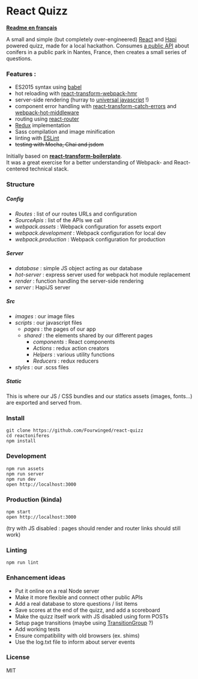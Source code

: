 # React Quizz

**[Readme en français](https://github.com/Fourwinged/react-quizz/blob/master/README-FR.md)**

A small and simple (but completely over-engineered) [React](http://facebook.github.io/react/) and [Hapi](http://hapijs.com/) powered quizz, made for a local hackathon. Consumes [a public API](http://data.paysdelaloire.fr/donnees/detail/inventaire-des-ligneux-de-type-conifere-du-jardin-des-plantes-de-la-ville-de-nantes/) about conifers in a public park in Nantes, France, then creates a small series of questions.

### Features :
* ES2015 syntax using [babel](https://babeljs.io/)
* hot reloading with [react-transform-webpack-hmr](https://github.com/gaearon/react-transform-webpack-hmr)
* server-side rendering (hurray to [universal javascript](https://medium.com/@mjackson/universal-javascript-4761051b7ae9) !)
* component error handling with [react-transform-catch-errors](https://github.com/gaearon/react-transform-catch-errors) and [webpack-hot-middleware](https://github.com/glenjamin/webpack-hot-middleware)
* routing using [react-router](https://github.com/rackt/react-router)
* [Redux](https://github.com/rackt/redux) implementation
* Sass compilation and image minification
* linting with [ESLint](http://eslint.org/)
* ~~testing with Mocha, Chai and jsdom~~

Initially based on **[react-transform-boilerplate](https://github.com/gaearon/react-transform-boilerplate)**.  
It was a great exercise for a better understanding of Webpack- and React-centered technical stack.


### Structure

##### Config
- *Routes* : list of our routes URLs and configuration
- *SourceApis* : list of the APIs we call
- *webpack.assets* : Webpack configuration for assets export
- *webpack.development* : Webpack configuration for local dev
- *webpack.production* : Webpack configuration for production

##### Server
- *database* : simple JS object acting as our database
- *hot-server* : express server used for webpack hot module replacement
- *render* : function handling the server-side rendering
- *server* : HapiJS server

##### Src
- *images* : our image files
- *scripts* : our javascript files
    - *pages* : the pages of our app
    - *shared* : the elements shared by our different pages
        - *components* : React components
        - *Actions* : redux action creators
        - *Helpers* : various utility functions
        - *Reducers* : redux reducers
- *styles* : our .scss files

##### Static
This is where our JS / CSS bundles and our statics assets (images, fonts...) are exported and served from.


### Install
```
git clone https://github.com/Fourwinged/react-quizz
cd reactoniferes
npm install
```

### Development
```
npm run assets
npm run server
npm run dev
open http://localhost:3000
```

### Production (kinda)
```
npm start
open http://localhost:3000
```
(try with JS disabled : pages should render and router links should still work)

### Linting
```
npm run lint
```

### Enhancement ideas
- Put it online on a real Node server
- Make it more flexible and connect other public APIs
- Add a real database to store questions / list items
- Save scores at the end of the quizz, and add a scoreboard
- Make the quizz itself work with JS disabled using form POSTs
- Setup page transitions (maybe using [TransitionGroup](https://facebook.github.io/react/docs/animation.html) ?)
- Add working tests
- Ensure compatibility with old browsers (ex. shims)
- Use the log.txt file to inform about server events

### License
MIT
